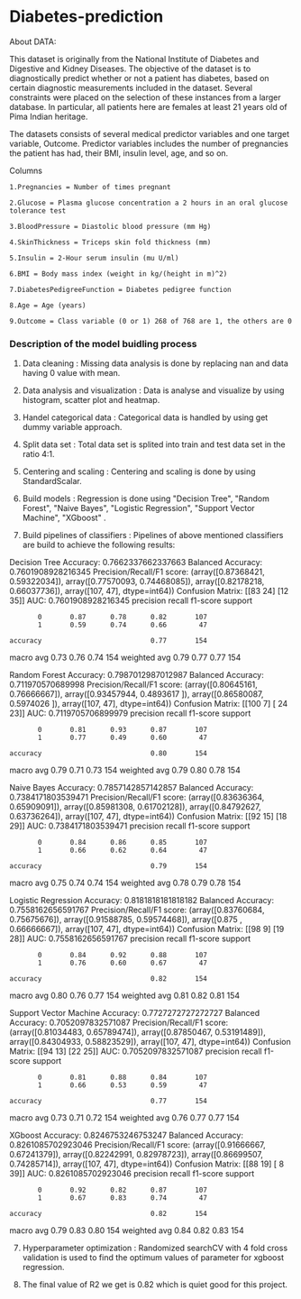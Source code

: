 # Diabetes-prediction

About DATA:

This dataset is originally from the National Institute of Diabetes and Digestive and Kidney Diseases. The objective of the dataset is to diagnostically predict whether or not a patient has diabetes, based on certain diagnostic measurements included in the dataset. Several constraints were placed on the selection of these instances from a larger database. In particular, all patients here are females at least 21 years old of Pima Indian heritage.

The datasets consists of several medical predictor variables and one target variable, Outcome. Predictor variables includes the number of pregnancies the patient has had, their BMI, insulin level, age, and so on.

Columns

    1.Pregnancies = Number of times pregnant

    2.Glucose = Plasma glucose concentration a 2 hours in an oral glucose tolerance test

    3.BloodPressure = Diastolic blood pressure (mm Hg)

    4.SkinThickness = Triceps skin fold thickness (mm)

    5.Insulin = 2-Hour serum insulin (mu U/ml)

    6.BMI = Body mass index (weight in kg/(height in m)^2)

    7.DiabetesPedigreeFunction = Diabetes pedigree function

    8.Age = Age (years)

    9.Outcome = Class variable (0 or 1) 268 of 768 are 1, the others are 0
    
    
    
 ### Description of the model buidling process

1) Data cleaning : Missing data analysis is done by replacing nan and data having 0 value with mean.

2) Data analysis and visualization : Data is analyse and visualize by using histogram, scatter plot and heatmap.

3) Handel categorical data : Categorical data is handled by using get dummy variable approach.

4) Split data set : Total data set is splited into train and test data set in the ratio 4:1.

5) Centering and scaling : Centering and scaling is done by using StandardScalar.

6) Build models : Regression is done using "Decision Tree", 
                                           "Random Forest",
                                           "Naive Bayes", 
                                           "Logistic Regression",
                                           "Support Vector Machine",
                                           "XGboost" . 
                                                                      
 7) Build pipelines of classifiers : Pipelines of above mentioned classifiers are build to achieve the following results:
 
Decision Tree
Accuracy:  0.7662337662337663
Balanced Accuracy:  0.7601908928216345
Precision/Recall/F1 score:  (array([0.87368421, 0.59322034]), array([0.77570093, 0.74468085]), array([0.82178218, 0.66037736]), array([107,  47], dtype=int64))
Confusion Matrix:  [[83 24]
 [12 35]]
AUC:  0.7601908928216345
              precision    recall  f1-score   support

           0       0.87      0.78      0.82       107
           1       0.59      0.74      0.66        47

    accuracy                           0.77       154
   macro avg       0.73      0.76      0.74       154
weighted avg       0.79      0.77      0.77       154



Random Forest
Accuracy:  0.7987012987012987
Balanced Accuracy:  0.711970570689998
Precision/Recall/F1 score:  (array([0.80645161, 0.76666667]), array([0.93457944, 0.4893617 ]), array([0.86580087, 0.5974026 ]), array([107,  47], dtype=int64))
Confusion Matrix:  [[100   7]
 [ 24  23]]
AUC:  0.7119705706899979
              precision    recall  f1-score   support

           0       0.81      0.93      0.87       107
           1       0.77      0.49      0.60        47

    accuracy                           0.80       154
   macro avg       0.79      0.71      0.73       154
weighted avg       0.79      0.80      0.78       154



Naive Bayes
Accuracy:  0.7857142857142857
Balanced Accuracy:  0.7384171803539471
Precision/Recall/F1 score:  (array([0.83636364, 0.65909091]), array([0.85981308, 0.61702128]), array([0.84792627, 0.63736264]), array([107,  47], dtype=int64))
Confusion Matrix:  [[92 15]
 [18 29]]
AUC:  0.7384171803539471
              precision    recall  f1-score   support

           0       0.84      0.86      0.85       107
           1       0.66      0.62      0.64        47

    accuracy                           0.79       154
   macro avg       0.75      0.74      0.74       154
weighted avg       0.78      0.79      0.78       154



Logistic Regression
Accuracy:  0.8181818181818182
Balanced Accuracy:  0.7558162656591767
Precision/Recall/F1 score:  (array([0.83760684, 0.75675676]), array([0.91588785, 0.59574468]), array([0.875     , 0.66666667]), array([107,  47], dtype=int64))
Confusion Matrix:  [[98  9]
 [19 28]]
AUC:  0.7558162656591767
              precision    recall  f1-score   support

           0       0.84      0.92      0.88       107
           1       0.76      0.60      0.67        47

    accuracy                           0.82       154
   macro avg       0.80      0.76      0.77       154
weighted avg       0.81      0.82      0.81       154



Support Vector Machine
Accuracy:  0.7727272727272727
Balanced Accuracy:  0.7052097832571087
Precision/Recall/F1 score:  (array([0.81034483, 0.65789474]), array([0.87850467, 0.53191489]), array([0.84304933, 0.58823529]), array([107,  47], dtype=int64))
Confusion Matrix:  [[94 13]
 [22 25]]
AUC:  0.7052097832571087
              precision    recall  f1-score   support

           0       0.81      0.88      0.84       107
           1       0.66      0.53      0.59        47

    accuracy                           0.77       154
   macro avg       0.73      0.71      0.72       154
weighted avg       0.76      0.77      0.77       154



XGboost
Accuracy:  0.8246753246753247
Balanced Accuracy:  0.8261085702923046
Precision/Recall/F1 score:  (array([0.91666667, 0.67241379]), array([0.82242991, 0.82978723]), array([0.86699507, 0.74285714]), array([107,  47], dtype=int64))
Confusion Matrix:  [[88 19]
 [ 8 39]]
AUC:  0.8261085702923046
              precision    recall  f1-score   support

           0       0.92      0.82      0.87       107
           1       0.67      0.83      0.74        47

    accuracy                           0.82       154
   macro avg       0.79      0.83      0.80       154
weighted avg       0.84      0.82      0.83       154


                 
7) Hyperparameter optimization : Randomized searchCV with 4 fold cross validation is used to find the optimum values of parameter for xgboost regression.

8) The final value of R2 we get is 0.82 which is quiet good for this project.   

